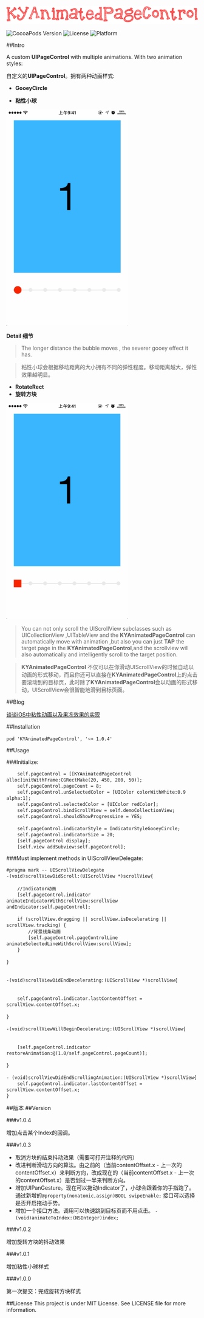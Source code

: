 <p align="left" >
  <img src="logo.png" alt="KYAnimatedPageControl" title="KYAnimatedPageControl" width = "700">
</p>

![CocoaPods Version](https://img.shields.io/badge/pod-v1.0.4-brightgreen.svg)
![License](https://img.shields.io/badge/license-MIT-blue.svg)
![Platform](https://img.shields.io/badge/platform-iOS-red.svg)


##Intro

A custom **UIPageControl** with multiple animations. With two animation styles:

自定义的**UIPageControl**。拥有两种动画样式:

* **GooeyCircle**

* **粘性小球** 

<p align="left" >
  <img src="gooeyCircle.gif" alt="gooeyCircle" title="gooeyCircle" width = "320">
</p>

**Detail 细节**
>The longer distance the bubble moves , the severer gooey effect it has.

>粘性小球会根据移动距离的大小拥有不同的弹性程度。移动距离越大，弹性效果越明显。

* **RotateRect**
* **旋转方块**

<p align="left" >
  <img src="rotateRect.gif" alt="rotateRect" title="rotateRect" width = "320">
</p>


> You can not only scroll the UIScrollView subclasses such as UICollectionView ,UITableView and the **KYAnimatedPageControl** can automatically move with animation ,but also you can just **TAP** the target page in the **KYAnimatedPageControl**,and the scrollview will also automatically and intelligently scroll to the target position.

>**KYAnimatedPageControl** 不仅可以在你滑动UIScrollView的时候自动以动画的形式移动，而且你还可以直接在**KYAnimatedPageControl**上的点击要滚动到的目标页，此时除了**KYAnimatedPageControl**会以动画的形式移动，UIScrollView会很智能地滑到目标页面。

##Blog

[谈谈iOS中粘性动画以及果冻效果的实现](http://kittenyang.com/deformationandgooey/)

##Installation

`pod 'KYAnimatedPageControl', '~> 1.0.4'`


##Usage

###Initialize:

```objc
    self.pageControl = [[KYAnimatedPageControl alloc]initWithFrame:CGRectMake(20, 450, 280, 50)];
    self.pageControl.pageCount = 8;
    self.pageControl.unSelectedColor = [UIColor colorWithWhite:0.9 alpha:1];
    self.pageControl.selectedColor = [UIColor redColor];
    self.pageControl.bindScrollView = self.demoCollectionView;
    self.pageControl.shouldShowProgressLine = YES;
    
    self.pageControl.indicatorStyle = IndicatorStyleGooeyCircle;
    self.pageControl.indicatorSize = 20;
    [self.pageControl display];
    [self.view addSubview:self.pageControl];

```

###Must implement methods in UIScrollViewDelegate:

```objc
#pragma mark -- UIScrollViewDelegate
-(void)scrollViewDidScroll:(UIScrollView *)scrollView{

    //Indicator动画
    [self.pageControl.indicator animateIndicatorWithScrollView:scrollView andIndicator:self.pageControl];

    if (scrollView.dragging || scrollView.isDecelerating || scrollView.tracking) {
        //背景线条动画
        [self.pageControl.pageControlLine animateSelectedLineWithScrollView:scrollView];
    }
    
}


-(void)scrollViewDidEndDecelerating:(UIScrollView *)scrollView{
    
    
    self.pageControl.indicator.lastContentOffset = scrollView.contentOffset.x;
    
}

-(void)scrollViewWillBeginDecelerating:(UIScrollView *)scrollView{

    
    [self.pageControl.indicator restoreAnimation:@(1.0/self.pageControl.pageCount)];

}

- (void)scrollViewDidEndScrollingAnimation:(UIScrollView *)scrollView{
    self.pageControl.indicator.lastContentOffset = scrollView.contentOffset.x;
}

```

##版本
##Version

###v1.0.4

 增加点击某个Index的回调。


###v1.0.3

 * 取消方块的结束抖动效果（需要可打开注释的代码）
 * 改进判断滑动方向的算法。由之前的（当前contentOffset.x - 上一次的contentOffset.x）来判断方向，改成现在的（当前contentOffset.x - 上一次的contentOffset.x）是否划过一半来判断方向。
 * 增加UIPanGesture。现在可以拖动Indicator了，小球会跟着你的手指跑了。通过新增的`@property(nonatomic,assign)BOOL swipeEnable;` 接口可以选择是否开启拖动手势。
 * 增加一个接口方法。调用可以快速跳到目标页而不用点击。 `-(void)animateToIndex:(NSInteger)index;`


###v1.0.2

 增加旋转方块的抖动效果

###v1.0.1 

 增加粘性小球样式
 
###v1.0.0
  
  第一次提交：完成旋转方块样式
  

##License
This project is under MIT License. See LICENSE file for more information.



